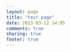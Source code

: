 ```yaml
---
layout: page
title: "test page"
date: 2013-03-12 14:05
comments: true
sharing: true
footer: true
---
```

